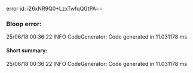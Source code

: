 error id: i26xNR9Q0+LzxTwfqQGtPA==
### Bloop error:

25/06/18 00:36:22 INFO CodeGenerator: Code generated in 11.031178 ms
#### Short summary: 

25/06/18 00:36:22 INFO CodeGenerator: Code generated in 11.031178 ms